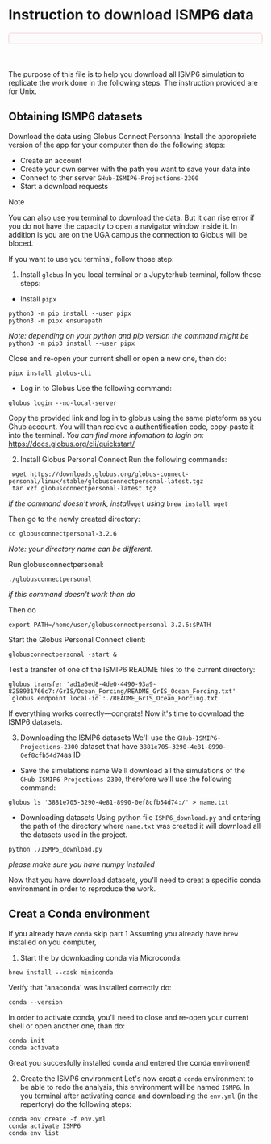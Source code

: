# Instruction to download ISMP6 data
<div style="background-color:rgb(251, 251, 251); color: #721c24; border: 1px solid #f5c6cb; padding: 10px; border-radius: 5px; margin-bottom: 20px;">
</div>
<br>

The purpose of this file is to help you download all ISMP6 simulation to replicate the work done in the following steps. 
The instruction provided are for Unix.

## Obtaining ISMP6 datasets
Download the data using Globus Connect Personnal
Install the appropriete version of the app for your computer then do the following steps:

- Create an account
- Create your own server with the path you want to save your data into
- Connect to ther server `GHub-ISMIP6-Projections-2300`
- Start a download requests

>[!NOTE]
>You can also use you terminal to download the data.
>But it can rise error if you do not have the capacity to open a navigator window inside it.
>In addition is you are on the UGA campus the connection to Globus will be bloced.

If you want to use you terminal, follow those step:

1. Install `globus`
In you local terminal or a Jupyterhub terminal, follow these steps:

- Install `pipx`
```
python3 -m pip install --user pipx
python3 -m pipx ensurepath
```
_Note: depending on your python and pip version the command might be_ `python3 -m pip3 install --user pipx`

Close and re-open your current shell or open a new one, then do:
```
pipx install globus-cli
```
- Log in to Globus
Use the following command:
```
globus login --no-local-server
```
Copy the provided link and log in to globus using the same plateform as you Ghub account.
You will than recieve a authentification code, copy-paste it into the terminal.
_You can find more infomation to login on:_ https://docs.globus.org/cli/quickstart/

2. Install Globus Personal Connect
Run the following commands:
```
 wget https://downloads.globus.org/globus-connect-personal/linux/stable/globusconnectpersonal-latest.tgz
 tar xzf globusconnectpersonal-latest.tgz
```
_If the command doesn't work, install_`wget` _using_ `brew install wget`

Then go to the newly created directory:
```
cd globusconnectpersonal-3.2.6
```
_Note: your directory name can be different._

Run globusconnectpersonal:

```
./globusconnectpersonal
```
_if this command doesn't work than do_

Then do
```
export PATH=/home/user/globusconnectpersonal-3.2.6:$PATH
```

Start the Globus Personal Connect client:
```
globusconnectpersonal -start &
```

Test a transfer of one of the ISMIP6 README files to the current directory:
```
globus transfer 'ad1a6ed8-4de0-4490-93a9-8258931766c7:/GrIS/Ocean_Forcing/README_GrIS_Ocean_Forcing.txt' `globus endpoint local-id`:./README_GrIS_Ocean_Forcing.txt
```

If everything works correctly—congrats! Now it's time to download the ISMP6 datasets.

3. Downloading the ISMP6 datasets
We'll use the `GHub-ISMIP6-Projections-2300` dataset that have `3881e705-3290-4e81-8990-0ef8cfb54d74`as ID

-   Save the simulations name
We'll download all the simulations of the `GHub-ISMIP6-Projections-2300`, therefore we'll use the following command:
```
globus ls '3881e705-3290-4e81-8990-0ef8cfb54d74:/' > name.txt
```

- Downloading datasets
Using python file `ISMP6_download.py` and entering the path of the directory where `name.txt` was created it will download all the datasets used in the project.
```
python ./ISMP6_download.py
```
_please make sure you have numpy installed_

Now that you have download datasets, you'll need to creat a specific conda environment in order to reproduce the work.


## Creat a Conda environment
If you already have `conda` skip part 1
Assuming you already have `brew` installed on you computer, 
1. Start the by downloading conda via Microconda:
```
brew install --cask miniconda
```

Verify that 'anaconda' was installed correctly do:
```
conda --version
```

In order to activate conda, you'll need to close and re-open your current shell or open another one, than do:
```
conda init
conda activate
```

Great you succesfully installed conda and entered the conda environent!

2. Create the ISMP6 environment
Let's now creat a `conda` environment to be able to redo the analysis, this environment will be named `ISMP6`. 
In you terminal after activating conda and downloading the `env.yml` (in the repertory) do the following steps:

```
conda env create -f env.yml
conda activate ISMP6
conda env list
```